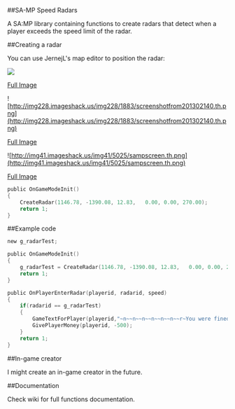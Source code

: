 ##SA-MP Speed Radars

A SA:MP library containing functions to create radars that detect when a player exceeds the speed limit of the radar.

##Creating a radar

You can use JernejL's map editor to position the radar:

![](http://img819.imageshack.us/img819/1883/screenshotfrom201302140.th.png?)

[Full Image](https://sc-cdn.scaleengine.net/i/7dc9b3401590edf5e104a7863e7512dd.png)

![http://img228.imageshack.us/img228/1883/screenshotfrom201302140.th.png](http://img228.imageshack.us/img228/1883/screenshotfrom201302140.th.png)

[Full Image](https://sc-cdn.scaleengine.net/i/ae8b6bcdcc03ddcb12a1493446ce0209.png)

![http://img41.imageshack.us/img41/5025/sampscreen.th.png](http://img41.imageshack.us/img41/5025/sampscreen.th.png)

[Full Image](https://sc-cdn.scaleengine.net/i/943997791bfaab40c001b68c3e5b67ca.png)

```c
public OnGameModeInit()
{
	CreateRadar(1146.78, -1390.08, 12.83,   0.00, 0.00, 270.00);
	return 1;
}
```

##Example code

```c
new g_radarTest;

public OnGameModeInit()
{
    g_radarTest = CreateRadar(1146.78, -1390.08, 12.83,   0.00, 0.00, 270.00);
    return 1;
}

public OnPlayerEnterRadar(playerid, radarid, speed)
{
    if(radarid == g_radarTest)
    {
        GameTextForPlayer(playerid,"~n~~n~~n~~n~~n~~n~~r~You were fined!", 5000, 3);
        GivePlayerMoney(playerid, -500);
    }
    return 1;
}
```

##In-game creator

I might create an in-game creator in the future.

##Documentation

Check wiki for full functions documentation.
